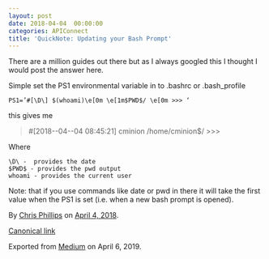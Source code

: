 ```yaml
---
layout: post
date: 2018-04-04  00:00:00
categories: APIConnect
title: 'QuickNote: Updating your Bash Prompt'
---
```


There are a million guides out there but as I always googled this I
thought I would post the answer here.

Simple set the PS1 environmental variable in to .bashrc
or .bash\_profile

```
PS1=’#[\D\] $(whoami)\e[0m \e[1m$PWD$/ \e[0m >>> ‘
```

this gives me

> \#\[2018--04--04 08:45:21\] cminion /home/cminion\$/ \>\>\>

Where

```
\D\ -  provides the date
$PWD$ - provides the pwd output
whoami - provides the current user
```

Note: that if you use commands like date or pwd in there it will take
the first value when the PS1 is set (i.e. when a new bash prompt is
opened).





By [Chris Phillips](https://medium.com/@cminion) on
[April 4, 2018](https://medium.com/p/74f93e3ec04).

[Canonical
link](https://medium.com/@cminion/quicknote-updating-your-bash-prompt-74f93e3ec04)

Exported from [Medium](https://medium.com) on April 6, 2019.
